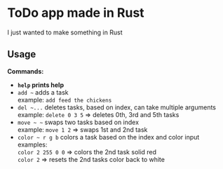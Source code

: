 # ToDo app made in Rust
I just wanted to make something in Rust  

## Usage
**Commands:**
- **`help` prints help**
- `add ~` adds a task  
  example: `add feed the chickens`
- `del ~...` deletes tasks, based on index, can take multiple arguments  
  example: `delete 0 3 5` => deletes 0th, 3rd and 5th tasks
- `move ~ ~` swaps two tasks based on index  
  example: `move 1 2` => swaps 1st and 2nd task
- `color ~ r g b` colors a task based on the index and color input  
  examples:  
  `color 2 255 0 0` => colors the 2nd task solid red  
  `color 2` => resets the 2nd tasks color back to white
